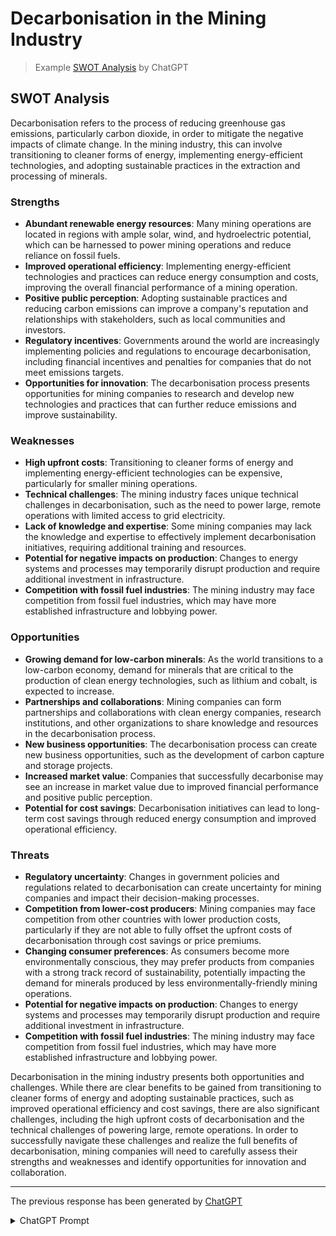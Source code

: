 # Decarbonisation in the Mining Industry

> Example [SWOT Analysis](README.md/#swot-analysis) by ChatGPT

## SWOT Analysis

Decarbonisation refers to the process of reducing greenhouse gas emissions, particularly carbon dioxide, in order to mitigate the negative impacts of climate change. In the mining industry, this can involve transitioning to cleaner forms of energy, implementing energy-efficient technologies, and adopting sustainable practices in the extraction and processing of minerals.

### Strengths

* **Abundant renewable energy resources**: Many mining operations are located in regions with ample solar, wind, and hydroelectric potential, which can be harnessed to power mining operations and reduce reliance on fossil fuels.
* **Improved operational efficiency**: Implementing energy-efficient technologies and practices can reduce energy consumption and costs, improving the overall financial performance of a mining operation.
* **Positive public perception**: Adopting sustainable practices and reducing carbon emissions can improve a company's reputation and relationships with stakeholders, such as local communities and investors.
* **Regulatory incentives**: Governments around the world are increasingly implementing policies and regulations to encourage decarbonisation, including financial incentives and penalties for companies that do not meet emissions targets.
* **Opportunities for innovation**: The decarbonisation process presents opportunities for mining companies to research and develop new technologies and practices that can further reduce emissions and improve sustainability.

### Weaknesses

* **High upfront costs**: Transitioning to cleaner forms of energy and implementing energy-efficient technologies can be expensive, particularly for smaller mining operations.
* **Technical challenges**: The mining industry faces unique technical challenges in decarbonisation, such as the need to power large, remote operations with limited access to grid electricity.
* **Lack of knowledge and expertise**: Some mining companies may lack the knowledge and expertise to effectively implement decarbonisation initiatives, requiring additional training and resources.
* **Potential for negative impacts on production**: Changes to energy systems and processes may temporarily disrupt production and require additional investment in infrastructure.
* **Competition with fossil fuel industries**: The mining industry may face competition from fossil fuel industries, which may have more established infrastructure and lobbying power.

### Opportunities

* **Growing demand for low-carbon minerals**: As the world transitions to a low-carbon economy, demand for minerals that are critical to the production of clean energy technologies, such as lithium and cobalt, is expected to increase.
* **Partnerships and collaborations**: Mining companies can form partnerships and collaborations with clean energy companies, research institutions, and other organizations to share knowledge and resources in the decarbonisation process.
* **New business opportunities**: The decarbonisation process can create new business opportunities, such as the development of carbon capture and storage projects.
* **Increased market value**: Companies that successfully decarbonise may see an increase in market value due to improved financial performance and positive public perception.
* **Potential for cost savings**: Decarbonisation initiatives can lead to long-term cost savings through reduced energy consumption and improved operational efficiency.

### Threats

* **Regulatory uncertainty**: Changes in government policies and regulations related to decarbonisation can create uncertainty for mining companies and impact their decision-making processes.
* **Competition from lower-cost producers**: Mining companies may face competition from other countries with lower production costs, particularly if they are not able to fully offset the upfront costs of decarbonisation through cost savings or price premiums.
* **Changing consumer preferences**: As consumers become more environmentally conscious, they may prefer products from companies with a strong track record of sustainability, potentially impacting the demand for minerals produced by less environmentally-friendly mining operations.
* **Potential for negative impacts on production**: Changes to energy systems and processes may temporarily disrupt production and require additional investment in infrastructure.
* **Competition with fossil fuel industries**: The mining industry may face competition from fossil fuel industries, which may have more established infrastructure and lobbying power.

Decarbonisation in the mining industry presents both opportunities and challenges. While there are clear benefits to be gained from transitioning to cleaner forms of energy and adopting sustainable practices, such as improved operational efficiency and cost savings, there are also significant challenges, including the high upfront costs of decarbonisation and the technical challenges of powering large, remote operations. In order to successfully navigate these challenges and realize the full benefits of decarbonisation, mining companies will need to carefully assess their strengths and weaknesses and identify opportunities for innovation and collaboration.

-----

The previous response has been generated by [ChatGPT](https://chat.openai.com/chat)

<details>
  <summary>ChatGPT Prompt</summary>

## ChatGPT Prompt

```ChatGPT

Act as a Business Consultant from a top management company. 
I want a SWOT analysis on {topic} 

The {topic} is "Decarbonisation in the Mining Industry." 

Layout the SWOT Analysis in the following format. 
Give reasons why a point is included in the SWOT Analysis. 
Make the list compelling and professional.

# {topic}
## SWOT Analysis

[introduction and definition about {topic}]

### Strengths
[list of key strengths, bold - maximum of 5] 

### Weaknesses
[list of key weaknesses, bold - maximum of 5] 

### Opportunities
[list of key opportunities, bold - maximum of 5] 

### Threats
[list of key threats, bold - maximum of 5] 

[conclusion about {topic}]

```

</details>
